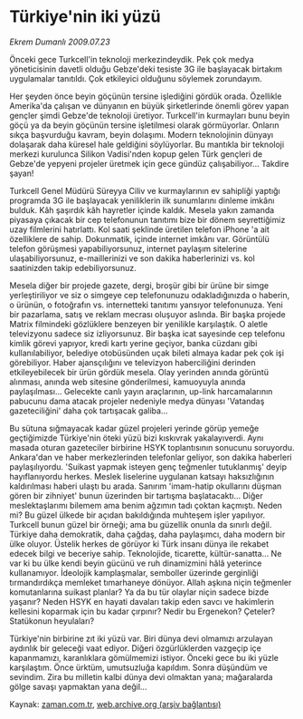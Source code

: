 # Türkiye'nin iki yüzü

*Ekrem Dumanlı 2009.07.23*

<td class="columnist-detail">
<p>Önceki gece Turkcell'in teknoloji merkezindeydik. Pek çok medya yöneticisinin davetli olduğu Gebze'deki tesiste 3G ile başlayacak birtakım uygulamalar tanıtıldı. Çok etkileyici olduğunu söylemek zorundayım.</p>
<p>
<div id="haberMetinDiv">
<p>Her şeyden önce beyin göçünün tersine işlediğini gördük orada. Özellikle Amerika'da çalışan ve dünyanın en büyük şirketlerinde önemli görev yapan gençler şimdi Gebze'de teknoloji üretiyor. Turkcell'in kurmayları bunu beyin göçü ya da beyin göçünün tersine işletilmesi olarak görmüyorlar. Onların sıkça başvurduğu kavram, beyin dolaşımı. Modern teknolojinin dünyayı dolaşarak daha küresel hale geldiğini söylüyorlar. Bu mantıkla bir teknoloji merkezi kurulunca Silikon Vadisi'nden kopup gelen Türk gençleri de Gebze'de yepyeni projeler üretmek için gece gündüz çalışabiliyor... Takdire şayan!
<p>Turkcell Genel Müdürü Süreyya Ciliv ve kurmaylarının ev sahipliği yaptığı programda 3G ile başlayacak yeniliklerin ilk sunumlarını dinleme imkânı bulduk. Kâh şaşırdık kâh hayretler içinde kaldık. Mesela yakın zamanda piyasaya çıkacak bir cep telefonunun tanıtımı bize bir dönem seyrettiğimiz uzay filmlerini hatırlattı. Kol saati şeklinde üretilen telefon iPhone 'a ait özelliklere de sahip. Dokunmatik, içinde internet imkânı var. Görüntülü telefon görüşmesi yapabiliyorsunuz, internet paylaşım sitelerine ulaşabiliyorsunuz, e-maillerinizi ve son dakika haberlerinizi vs. kol saatinizden takip edebiliyorsunuz.
<p>Mesela diğer bir projede gazete, dergi, broşür gibi bir ürüne bir simge yerleştiriliyor ve siz o simgeye cep telefonunuzu odakladığınızda o haberin, o ürünün, o fotoğrafın vs. internetteki tanıtımı yansıyor telefonunuza. Yeni bir pazarlama, satış ve reklam mecrası oluşuyor aslında. Bir başka projede Matrix filmindeki gözlüklere benzeyen bir yenilikle karşılaştık. O aletle televizyonu sadece siz izliyorsunuz. Bir başka icat sayesinde cep telefonu kimlik görevi yapıyor, kredi kartı yerine geçiyor, banka cüzdanı gibi kullanılabiliyor, belediye otobüsünden uçak bileti almaya kadar pek çok işi görebiliyor. Haber ajansçılığını ve televizyon haberciliğini derinden etkileyebilecek bir ürün gördük mesela. Olay yerinden anında görüntü alınması, anında web sitesine gönderilmesi, kamuoyuyla anında paylaşılması... Gelecekte canlı yayın araçlarının, up-link harcamalarının pabucunu dama atacak projeler nedeniyle medya dünyası 'Vatandaş gazeteciliğini' daha çok tartışacak galiba...
<p>Bu sütuna sığmayacak kadar güzel projeleri yerinde görüp yemeğe geçtiğimizde Türkiye'nin öteki yüzü bizi kıskıvrak yakalayıverdi. Aynı masada oturan gazeteciler birbirine HSYK toplantısının sonucunu soruyordu. Ankara'dan ve haber merkezlerinden telefonlar geliyor, son dakika haberleri paylaşılıyordu. 'Suikast yapmak isteyen genç teğmenler tutuklanmış' deyip hayıflanıyordu herkes. Meslek liselerine uygulanan katsayı haksızlığının kaldırılması haberi ulaştı bu arada. Sanırım 'imam-hatip okullarını düşman gören bir zihniyet' bunun üzerinden bir tartışma başlatacaktı... Diğer meslektaşlarımı bilemem ama benim ağzımın tadı çoktan kaçmıştı. Neden mi? Bu güzel ülkede bir açıdan bakıldığında muhteşem işler yapılıyor. Turkcell bunun güzel bir örneği; ama bu güzellik onunla da sınırlı değil. Türkiye daha demokratik, daha çağdaş, daha paylaşımcı, daha modern bir ülke oluyor. Üstelik herkes de görüyor ki Türk insanı dünya ile rekabet edecek bilgi ve beceriye sahip. Teknolojide, ticarette, kültür-sanatta... Ne var ki bu ülke kendi beyin gücünü ve ruh dinamizmini hâlâ yeterince kullanamıyor. İdeolojik kamplaşmalar, semboller üzerinde gerginliği tırmandırdıkça memleket tımarhaneye dönüyor. Allah aşkına niçin teğmenler komutanlarına suikast planlar? Ya da bu tür olaylar niçin sadece bizde yaşanır? Neden HSYK en hayati davaları takip eden savcı ve hakimlerin kellesini koparmak için bu kadar çırpınır? Nedir bu Ergenekon? Çeteler? Statükonun heyulaları?
<p>Türkiye'nin birbirine zıt iki yüzü var. Biri dünya devi olmamızı arzulayan aydınlık bir geleceği vaat ediyor. Diğeri özgürlüklerden vazgeçip içe kapanmamızı, karanlıklara gömülmemizi istiyor. Önceki gece bu iki yüzle karşılaştım. Önce ürktüm, umutsuzluğa kapıldım. Sonra düşündüm ve sevindim. Zira bu milletin kalbi dünya devi olmaktan yana; mağaralarda gölge savaşı yapmaktan yana değil... </p></p></p></p></p></div>
</p>
<a href="http://web.archive.org/web/20110104190145/mailto:e.dumanli@zaman.com.tr">
</a></td>

Kaynak: [zaman.com.tr](http://zaman.com.tr/yazar.do?yazino=872301), [web.archive.org (arşiv bağlantısı)](http://web.archive.org/web/20110104190145/http://www.zaman.com.tr/yazar.do?yazino=872301)
